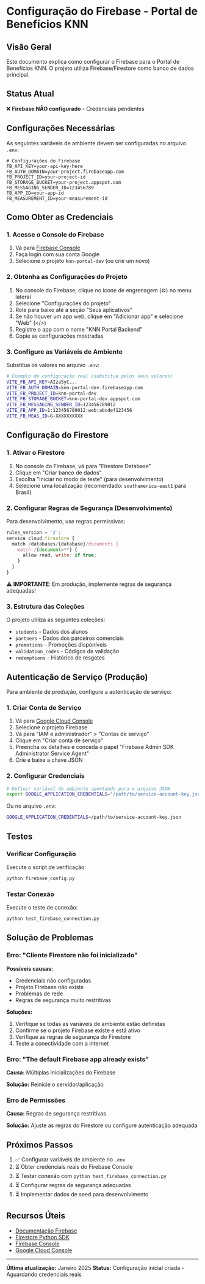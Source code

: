 # Configuração do Firebase - Portal de Benefícios KNN

## Visão Geral

Este documento explica como configurar o Firebase para o Portal de Benefícios KNN. O projeto utiliza Firebase/Firestore como banco de dados principal.

## Status Atual

❌ **Firebase NÃO configurado** - Credenciais pendentes

## Configurações Necessárias

As seguintes variáveis de ambiente devem ser configuradas no arquivo `.env`:

```env
# Configurações do Firebase
FB_API_KEY=your-api-key-here
FB_AUTH_DOMAIN=your-project.firebaseapp.com
FB_PROJECT_ID=your-project-id
FB_STORAGE_BUCKET=your-project.appspot.com
FB_MESSAGING_SENDER_ID=123456789
FB_APP_ID=your-app-id
FB_MEASUREMENT_ID=your-measurement-id
```

## Como Obter as Credenciais

### 1. Acesse o Console do Firebase

1. Vá para [Firebase Console](https://console.firebase.google.com/)
2. Faça login com sua conta Google
3. Selecione o projeto `knn-portal-dev` (ou crie um novo)

### 2. Obtenha as Configurações do Projeto

1. No console do Firebase, clique no ícone de engrenagem (⚙️) no menu lateral
2. Selecione "Configurações do projeto"
3. Role para baixo até a seção "Seus aplicativos"
4. Se não houver um app web, clique em "Adicionar app" e selecione "Web" (</>)
5. Registre o app com o nome "KNN Portal Backend"
6. Copie as configurações mostradas

### 3. Configure as Variáveis de Ambiente

Substitua os valores no arquivo `.env`:

```bash
# Exemplo de configuração real (substitua pelos seus valores)
VITE_FB_API_KEY=AIzaSyC...
VITE_FB_AUTH_DOMAIN=knn-portal-dev.firebaseapp.com
VITE_FB_PROJECT_ID=knn-portal-dev
VITE_FB_STORAGE_BUCKET=knn-portal-dev.appspot.com
VITE_FB_MESSAGING_SENDER_ID=123456789012
VITE_FB_APP_ID=1:123456789012:web:abcdef123456
VITE_FB_MEAS_ID=G-XXXXXXXXXX
```

## Configuração do Firestore

### 1. Ativar o Firestore

1. No console do Firebase, vá para "Firestore Database"
2. Clique em "Criar banco de dados"
3. Escolha "Iniciar no modo de teste" (para desenvolvimento)
4. Selecione uma localização (recomendado: `southamerica-east1` para Brasil)

### 2. Configurar Regras de Segurança (Desenvolvimento)

Para desenvolvimento, use regras permissivas:

```javascript
rules_version = '2';
service cloud.firestore {
  match /databases/{database}/documents {
    match /{document=**} {
      allow read, write: if true;
    }
  }
}
```

⚠️ **IMPORTANTE**: Em produção, implemente regras de segurança adequadas!

### 3. Estrutura das Coleções

O projeto utiliza as seguintes coleções:

- `students` - Dados dos alunos
- `partners` - Dados dos parceiros comerciais
- `promotions` - Promoções disponíveis
- `validation_codes` - Códigos de validação
- `redemptions` - Histórico de resgates

## Autenticação de Serviço (Produção)

Para ambiente de produção, configure a autenticação de serviço:

### 1. Criar Conta de Serviço

1. Vá para [Google Cloud Console](https://console.cloud.google.com/)
2. Selecione o projeto Firebase
3. Vá para "IAM e administrador" > "Contas de serviço"
4. Clique em "Criar conta de serviço"
5. Preencha os detalhes e conceda o papel "Firebase Admin SDK Administrator Service Agent"
6. Crie e baixe a chave JSON

### 2. Configurar Credenciais

```bash
# Definir variável de ambiente apontando para o arquivo JSON
export GOOGLE_APPLICATION_CREDENTIALS="/path/to/service-account-key.json"
```

Ou no arquivo `.env`:

```bash
GOOGLE_APPLICATION_CREDENTIALS=/path/to/service-account-key.json
```

## Testes

### Verificar Configuração

Execute o script de verificação:

```bash
python firebase_config.py
```

### Testar Conexão

Execute o teste de conexão:

```bash
python test_firebase_connection.py
```

## Solução de Problemas

### Erro: "Cliente Firestore não foi inicializado"

**Possíveis causas:**

- Credenciais não configuradas
- Projeto Firebase não existe
- Problemas de rede
- Regras de segurança muito restritivas

**Soluções:**

1. Verifique se todas as variáveis de ambiente estão definidas
2. Confirme se o projeto Firebase existe e está ativo
3. Verifique as regras de segurança do Firestore
4. Teste a conectividade com a internet

### Erro: "The default Firebase app already exists"

**Causa:** Múltiplas inicializações do Firebase

**Solução:** Reinicie o servidor/aplicação

### Erro de Permissões

**Causa:** Regras de segurança restritivas

**Solução:** Ajuste as regras do Firestore ou configure autenticação adequada

## Próximos Passos

1. ✅ Configurar variáveis de ambiente no `.env`
2. ⏳ Obter credenciais reais do Firebase Console
3. ⏳ Testar conexão com `python test_firebase_connection.py`
4. ⏳ Configurar regras de segurança adequadas
5. ⏳ Implementar dados de seed para desenvolvimento

## Recursos Úteis

- [Documentação Firebase](https://firebase.google.com/docs)
- [Firestore Python SDK](https://firebase.google.com/docs/firestore/quickstart#python)
- [Firebase Console](https://console.firebase.google.com/)
- [Google Cloud Console](https://console.cloud.google.com/)

---

**Última atualização:** Janeiro 2025
**Status:** Configuração inicial criada - Aguardando credenciais reais